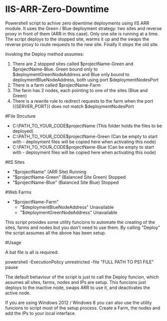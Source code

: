 IIS-ARR-Zero-Downtime
=====================

Powershell script to achive zero downtime deployments using IIS ARR module. 
It uses the Green / Blue deployment strategy: two sites and reverse proxy in front of them (ARR in this case).
Only one site is running at a time. The script deploys to the stopped site, warms it up and the 
swaps the reverse proxy to route requests to the new site. Finally it stops the old site.

Invoking the Deploy method assumes:
 1. There are 2 stopped sites called $projectName-Green and $projectName-Blue. Green bound only to $deploymentGreenNodeAddress and Blue only bound to deploymentBlueNodeAddress, both using port $deploymentNodesPort
 2. There is a farm called $projectName-Farm
 3. The farm has 2 nodes, each pointing to one of the sites (Blue and Green)
 4. There is a rewrite rule to redirect requests to the farm when the port ({SERVER_PORT}) does not match $deploymentNodesPort

#File Strcuture
 - C:\PATH_TO_YOUR_CODE\$projectName        (This folder holds the files to be deployed)
 - C:\PATH_TO_YOUR_CODE\$projectName-Green  (Can be empty to start with - deployment files will be copied here when activating this node)
 - C:\PATH_TO_YOUR_CODE\$projectName-Blue   (Can be empty to start with - deployment files will be copied here when activating this node)

#IIS Sites
 - "$projectName"           (ARR Site)              Running
 - "$projectName-Green"     (Balanced Site Green)   Stopped
 - "$projectName-Blue"      (Balanced Site Blue)    Stopped

#Web Farms
 - "$projectName-Farm"  
   - "$deploymentBlueNodeAddress"     Unavailable
   - "$deploymentGreenNodeAddress"    Unavailable

This script provides some utility funcions to automate the creating of the sites, farms and nodes
but you don't need to use them. By calling "Deploy" the script assumes all the above has been setup.

#Usage

A bat file is all is required:

powershell     -ExecutionPolicy unrestricted -file "FULL PATH TO PS1 FILE"
pause

The default behaviour of the script is just to call the Deploy funcion, which assumes all sites, farms, nodes and IPs 
are setup. This funcions just deploys to the inactive node, swaps ARR to use it, and deactivates the active node.

If you are using Windows 2012 / Windows 8 you can also use the utility funcions to script most of the 
setup process. Create a Farm, the nodes and add the IPs to your local interface.
